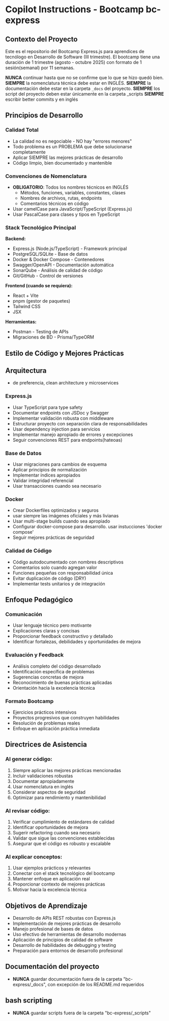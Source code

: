 # Copilot Instructions - Bootcamp bc-express

## Contexto del Proyecto

Este es el repositorio del Bootcamp Express.js para aprendices de tecnólogo en Desarrollo de Software (III trimestre). El bootcamp tiene una duración de 1 trimestre (agosto - octubre 2025) con formato de 1 sesión(semanal) por 11 semanas.

**NUNCA** continuar hasta que no se confirme que lo que se hizo quedó bien.
**SIEMPRE** la nomenclatura técnica debe estar en INGLÉS.
**SIEMPRE** la documentación debe estar en la carpeta `_docs` del proyecto.
**SIEMPRE** los script del proyecto deben estar únicamente en la carpeta _scripts
**SIEMPRE** escribir better commits y en inglés

## Principios de Desarrollo

### Calidad Total

- La calidad no es negociable - NO hay "errores menores"
- Todo problema es un PROBLEMA que debe solucionarse completamente
- Aplicar SIEMPRE las mejores prácticas de desarrollo
- Código limpio, bien documentado y mantenible

### Convenciones de Nomenclatura

- **OBLIGATORIO**: Todos los nombres técnicos en INGLÉS
  - Métodos, funciones, variables, constantes, clases
  - Nombres de archivos, rutas, endpoints
  - Comentarios técnicos en código
- Usar camelCase para JavaScript/TypeScript (Express.js)
- Usar PascalCase para clases y tipos en TypeScript

### Stack Tecnológico Principal

**Backend:**

- Express.js (Node.js/TypeScript) - Framework principal
- PostgreSQL/SQLite - Base de datos
- Docker & Docker Compose - Contenedores
- Swagger/OpenAPI - Documentación automática
- SonarQube - Análisis de calidad de código
- Git/GitHub - Control de versiones

**Frontend (cuando se requiera):**

- React + Vite
- pnpm (gestor de paquetes)
- Tailwind CSS
- JSX

**Herramientas:**

- Postman - Testing de APIs
- Migraciones de BD - Prisma/TypeORM

## Estilo de Código y Mejores Prácticas

## Arquitectura

- de preferencia, clean architecture y microservices

### Express.js

- Usar TypeScript para type safety
- Documentar endpoints con JSDoc y Swagger
- Implementar validación robusta con middleware
- Estructurar proyecto con separación clara de responsabilidades
- Usar dependency injection para servicios
- Implementar manejo apropiado de errores y excepciones
- Seguir convenciones REST para endpoints(hateoas)

### Base de Datos

- Usar migraciones para cambios de esquema
- Aplicar principios de normalización
- Implementar índices apropiados
- Validar integridad referencial
- Usar transacciones cuando sea necesario

### Docker

- Crear Dockerfiles optimizados y seguros
- usar siempre las imágenes oficiales y más livianas
- Usar multi-stage builds cuando sea apropiado
- Configurar docker-compose para desarrollo. usar instucciones 'docker compose'
- Seguir mejores prácticas de seguridad

### Calidad de Código

- Código autodocumentado con nombres descriptivos
- Comentarios solo cuando agregan valor
- Funciones pequeñas con responsabilidad única
- Evitar duplicación de código (DRY)
- Implementar tests unitarios y de integración

## Enfoque Pedagógico

### Comunicación

- Usar lenguaje técnico pero motivante
- Explicaciones claras y concisas
- Proporcionar feedback constructivo y detallado
- Identificar fortalezas, debilidades y oportunidades de mejora

### Evaluación y Feedback

- Análisis completo del código desarrollado
- Identificación específica de problemas
- Sugerencias concretas de mejora
- Reconocimiento de buenas prácticas aplicadas
- Orientación hacia la excelencia técnica

### Formato Bootcamp

- Ejercicios prácticos intensivos
- Proyectos progresivos que construyen habilidades
- Resolución de problemas reales
- Enfoque en aplicación práctica inmediata

## Directrices de Asistencia

### Al generar código:

1. Siempre aplicar las mejores prácticas mencionadas
2. Incluir validaciones robustas
3. Documentar apropiadamente
4. Usar nomenclatura en inglés
5. Considerar aspectos de seguridad
6. Optimizar para rendimiento y mantenibilidad

### Al revisar código:

1. Verificar cumplimiento de estándares de calidad
2. Identificar oportunidades de mejora
3. Sugerir refactoring cuando sea necesario
4. Validar que sigue las convenciones establecidas
5. Asegurar que el código es robusto y escalable

### Al explicar conceptos:

1. Usar ejemplos prácticos y relevantes
2. Conectar con el stack tecnológico del bootcamp
3. Mantener enfoque en aplicación real
4. Proporcionar contexto de mejores prácticas
5. Motivar hacia la excelencia técnica

## Objetivos de Aprendizaje

- Desarrollo de APIs REST robustas con Express.js
- Implementación de mejores prácticas de desarrollo
- Manejo profesional de bases de datos
- Uso efectivo de herramientas de desarrollo modernas
- Aplicación de principios de calidad de software
- Desarrollo de habilidades de debugging y testing
- Preparación para entornos de desarrollo profesional

## Documentación del proyecto

- **NUNCA** guardar documentación fuera de la carpeta "bc-express/\_docs", con excepción de los README.md requeridos

## bash scripting

- **NUNCA** guardar scripts fuera de la carpeta "bc-express/\_scripts"
